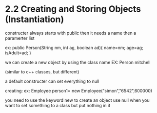 # 2.2 Creating and Storing Objects (Instantiation)

constructer always starts with public
then it needs a name
then a paramerter list

ex:
public Person(String nm, int ag, boolean ad){
    name=nm;
    age=ag;
    isAdult=ad;
}

we can create a new object by using the class name
EX: Person mitchell

(similar to c++ classes, but different)

a default constructer can set everything to null

creating:
ex: Employee person1= new Employee("simon","6542",600000)

you need to use the keyword new to create an object
use null when you want to set something to a class but put nothing in it

